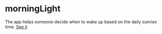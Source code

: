 # morningLight
The app helps someone decide when to wake up based on the daily sunrise time.
<a href="https://gnefkow.github.io/morningLight/" target="_blank">See it</a>
